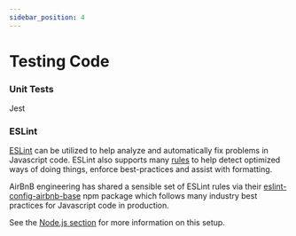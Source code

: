 ```yaml
---
sidebar_position: 4
---
```


# Testing Code

### Unit Tests

Jest

### ESLint

[ESLint](https://eslint.org/) can be utilized to help analyze and automatically fix problems in Javascript code. ESLint also supports many [rules](https://eslint.org/docs/rules/) to help detect optimized ways of doing things, enforce best-practices and assist with formatting.

AirBnB engineering has shared a sensible set of ESLint rules via their [eslint-config-airbnb-base](https://www.npmjs.com/package/eslint-config-airbnb-base) npm package which follows many industry best practices for Javascript code in production. 

See the [Node.js section](./node-js.md) for more information on this setup.